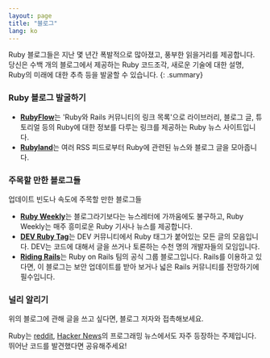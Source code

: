 ```yaml
---
layout: page
title: "블로그"
lang: ko
---
```


Ruby 블로그들은 지난 몇 년간 폭발적으로 많아졌고, 풍부한 읽을거리를
제공합니다. 당신은 수백 개의 블로그에서 제공하는 Ruby 코드조각,
새로운 기술에 대한 설명, Ruby의 미래에 대한 추측 등을 발굴할 수
있습니다.
{: .summary}

### Ruby 블로그 발굴하기

* [**RubyFlow**][rubyflow]는 'Ruby와 Rails 커뮤니티의 링크 목록'으로
  라이브러리, 블로그 글, 튜토리얼 등의 Ruby에 대한 정보를 다루는 링크를
  제공하는 Ruby 뉴스 사이트입니다.
* [**Rubyland**][rubyland]는 여러 RSS 피드로부터 Ruby에 관련된 뉴스와 블로그
  글을 모아줍니다.

### 주목할 만한 블로그들

업데이트 빈도나 속도에 주목할 만한 블로그들

* [**Ruby Weekly**][ruby-weekly]는 블로그라기보다는 뉴스레터에 가까움에도
  불구하고, Ruby Weekly는 매주 흥미로운 Ruby 기사나 뉴스를 제공합니다.
* [**DEV Ruby Tag**][dev-ruby-tag]는 DEV 커뮤니티에서 Ruby 태그가 붙어있는 모든
  글의 모음입니다. DEV는 코드에 대해서 글을 쓰거나 토론하는 수천 명의
  개발자들의 모임입니다.
* [**Riding Rails**][riding-rails]는 Ruby on Rails 팀의 공식 그룹 블로그입니다.
  Rails를 이용하고 있다면, 이 블로그는 보안 업데이트를 받아 보거나 넓은 Rails 커뮤니티를
  전망하기에 필수입니다.

### 널리 알리기

위의 블로그에 관해 글을 쓰고 싶다면, 블로그 저자와 접촉해보세요.

Ruby는 [reddit][reddit], [Hacker News][hn]의 프로그래밍 뉴스에서도
자주 등장하는 주제입니다. 뛰어난 코드를 발견했다면 공유해주세요!


[rubyflow]: http://www.rubyflow.com/
[rubyland]: http://rubyland.news/
[ruby-weekly]: https://rubyweekly.com/
[dev-ruby-tag]: https://dev.to/t/ruby
[riding-rails]: http://weblog.rubyonrails.org/
[reddit]: http://www.reddit.com/r/ruby
[hn]: http://news.ycombinator.com/
